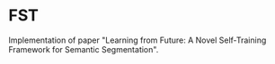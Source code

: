 # FST

Implementation of paper "Learning from Future: A Novel Self-Training Framework for Semantic Segmentation".

